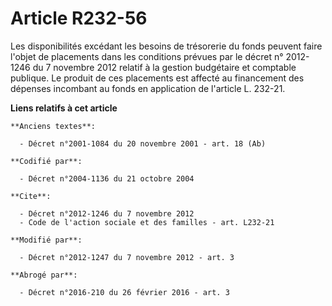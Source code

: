 # Article R232-56

Les disponibilités excédant les besoins de trésorerie du fonds peuvent faire l'objet de placements dans les conditions
prévues par le décret n° 2012-1246 du 7 novembre 2012 relatif à la gestion budgétaire et comptable publique. Le produit de
ces placements est affecté au financement des dépenses incombant au fonds en application de l'article L. 232-21.

**Liens relatifs à cet article**

	**Anciens textes**:

	  - Décret n°2001-1084 du 20 novembre 2001 - art. 18 (Ab)

	**Codifié par**:

	  - Décret n°2004-1136 du 21 octobre 2004

	**Cite**:

	  - Décret n°2012-1246 du 7 novembre 2012
	  - Code de l'action sociale et des familles - art. L232-21

	**Modifié par**:

	  - Décret n°2012-1247 du 7 novembre 2012 - art. 3

	**Abrogé par**:

	  - Décret n°2016-210 du 26 février 2016 - art. 3
